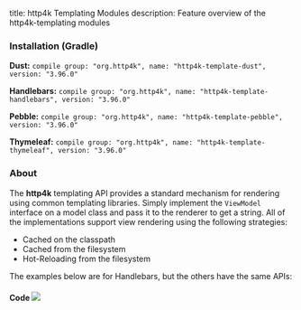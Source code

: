 title: http4k Templating Modules
description: Feature overview of the http4k-templating modules

### Installation (Gradle)
**Dust:** ```compile group: "org.http4k", name: "http4k-template-dust", version: "3.96.0"```

**Handlebars:** ```compile group: "org.http4k", name: "http4k-template-handlebars", version: "3.96.0"```

**Pebble:** ```compile group: "org.http4k", name: "http4k-template-pebble", version: "3.96.0"```

**Thymeleaf:** ```compile group: "org.http4k", name: "http4k-template-thymeleaf", version: "3.96.0"```

### About
The **http4k** templating API provides a standard mechanism for rendering using common templating libraries. Simply implement the `ViewModel` interface on a model class and pass it to the renderer to get a string. All of the implementations support view rendering using the following strategies:

* Cached on the classpath
* Cached from the filesystem
* Hot-Reloading from the filesystem

The examples below are for Handlebars, but the others have the same APIs:

#### Code  [<img class="octocat" src="/img/octocat-32.png"/>](https://github.com/http4k/http4k/blob/master/src/docs/guide/modules/templating/example.kt)

 <script src="https://gist-it.appspot.com/https://github.com/http4k/http4k/blob/master/src/docs/guide/modules/templating/example.kt"></script>
